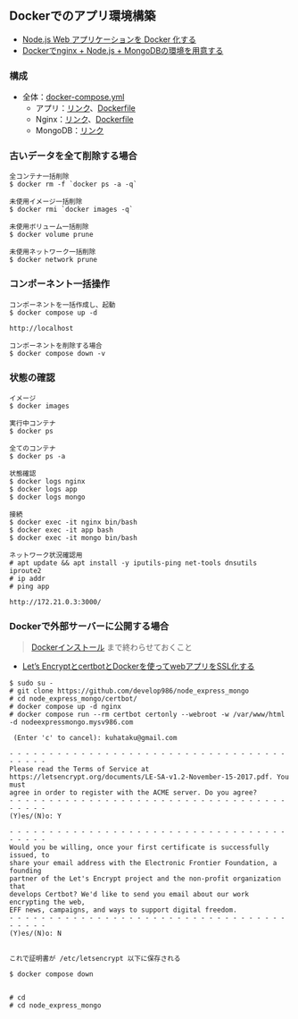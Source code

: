 ## Dockerでのアプリ環境構築

- [Node.js Web アプリケーションを Docker 化する](https://nodejs.org/ja/docs/guides/nodejs-docker-webapp/)
- [Dockerでnginx + Node.js + MongoDBの環境を用意する](https://zenn.dev/cizneeh/articles/nginx-node-mongo-docker-example)

### 構成
- 全体：[docker-compose.yml](docker-compose.yml)
  - アプリ：[リンク](./app/)、[Dockerfile](./app/Dockerfile)
  - Nginx：[リンク](./nginx/)、[Dockerfile](./nginx/Dockerfile)
  - MongoDB：[リンク](./mongo/)

### 古いデータを全て削除する場合

```
全コンテナ一括削除
$ docker rm -f `docker ps -a -q`

未使用イメージ一括削除
$ docker rmi `docker images -q`

未使用ボリューム一括削除
$ docker volume prune

未使用ネットワーク一括削除
$ docker network prune
```

### コンポーネント一括操作

```
コンポーネントを一括作成し、起動
$ docker compose up -d

http://localhost

コンポーネントを削除する場合
$ docker compose down -v
```

### 状態の確認

```
イメージ
$ docker images

実行中コンテナ
$ docker ps

全てのコンテナ
$ docker ps -a

状態確認
$ docker logs nginx
$ docker logs app
$ docker logs mongo

接続
$ docker exec -it nginx bin/bash
$ docker exec -it app bash
$ docker exec -it mongo bin/bash

ネットワーク状況確認用
# apt update && apt install -y iputils-ping net-tools dnsutils iproute2
# ip addr
# ping app

http://172.21.0.3:3000/
```

### Dockerで外部サーバーに公開する場合

> [Dockerインストール](https://github.com/develop986/ubuntu_server/blob/main/02.Docker.md) まで終わらせておくこと


- [Let’s EncryptとcertbotとDockerを使ってwebアプリをSSL化する](https://blog.panicblanket.com/archives/6759)

```
$ sudo su -
# git clone https://github.com/develop986/node_express_mongo
# cd node_express_mongo/certbot/
# docker compose up -d nginx
# docker compose run --rm certbot certonly --webroot -w /var/www/html -d nodeexpressmongo.mysv986.com

 (Enter 'c' to cancel): kuhataku@gmail.com

- - - - - - - - - - - - - - - - - - - - - - - - - - - - - - - - - - - - - - - -
Please read the Terms of Service at
https://letsencrypt.org/documents/LE-SA-v1.2-November-15-2017.pdf. You must
agree in order to register with the ACME server. Do you agree?
- - - - - - - - - - - - - - - - - - - - - - - - - - - - - - - - - - - - - - - -
(Y)es/(N)o: Y

- - - - - - - - - - - - - - - - - - - - - - - - - - - - - - - - - - - - - - - -
Would you be willing, once your first certificate is successfully issued, to
share your email address with the Electronic Frontier Foundation, a founding
partner of the Let's Encrypt project and the non-profit organization that
develops Certbot? We'd like to send you email about our work encrypting the web,
EFF news, campaigns, and ways to support digital freedom.
- - - - - - - - - - - - - - - - - - - - - - - - - - - - - - - - - - - - - - - -
(Y)es/(N)o: N


これで証明書が /etc/letsencrypt 以下に保存される

$ docker compose down


# cd
# cd node_express_mongo

```